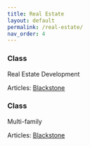 ```yaml
---
title: Real Estate
layout: default
permalink: /real-estate/
nav_order: 4
---
```


### **Class**

Real Estate Development

Articles:
[Blackstone](https://www.wsj.com/real-estate/blackstone-making-10-billion-multifamily-purchase-going-on-the-real-estate-offensive-f3126928?mod=article_inline)


### **Class**

Multi-family

Articles:
[Blackstone](https://www.wsj.com/real-estate/blackstone-making-10-billion-multifamily-purchase-going-on-the-real-estate-offensive-f3126928?mod=article_inline)